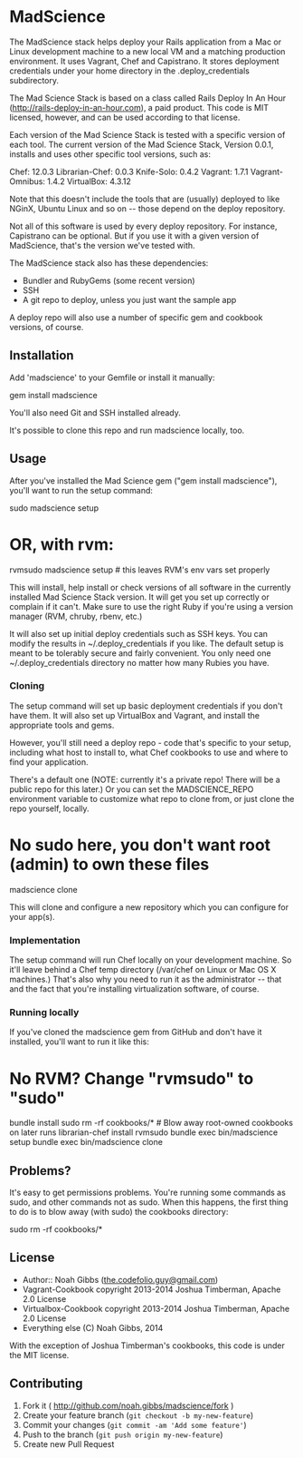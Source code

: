 # MadScience

The MadScience stack helps deploy your Rails application from a Mac or Linux
development machine to a new local VM and a matching production environment.
It uses Vagrant, Chef and Capistrano. It stores deployment credentials under
your home directory in the .deploy_credentials subdirectory.

The Mad Science Stack is based on a class called Rails Deploy In An Hour
(http://rails-deploy-in-an-hour.com), a paid product. This code is MIT
licensed, however, and can be used according to that license.

Each version of the Mad Science Stack is tested with a specific version of
each tool. The current version of the Mad Science Stack, Version 0.0.1,
installs and uses other specific tool versions, such as:

   Chef: 12.0.3
   Librarian-Chef: 0.0.3
   Knife-Solo: 0.4.2
   Vagrant: 1.7.1
   Vagrant-Omnibus: 1.4.2
   VirtualBox: 4.3.12

Note that this doesn't include the tools that are (usually) deployed to like
NGinX, Ubuntu Linux and so on -- those depend on the deploy repository.

Not all of this software is used by every deploy repository. For instance,
Capistrano can be optional. But if you use it with a given version of
MadScience, that's the version we've tested with.

The MadScience stack also has these dependencies:
* Bundler and RubyGems (some recent version)
* SSH
* A git repo to deploy, unless you just want the sample app

A deploy repo will also use a number of specific gem and cookbook versions, of
course.

## Installation

Add 'madscience' to your Gemfile or install it manually:

   gem install madscience

You'll also need Git and SSH installed already.

It's possible to clone this repo and run madscience locally, too.

## Usage

After you've installed the Mad Science gem ("gem install madscience"), you'll
want to run the setup command:

   sudo madscience setup
   # OR, with rvm:
   rvmsudo madscience setup # this leaves RVM's env vars set properly

This will install, help install or check versions of all software in the
currently installed Mad Science Stack version. It will get you set up
correctly or complain if it can't. Make sure to use the right Ruby if you're
using a version manager (RVM, chruby, rbenv, etc.)

It will also set up initial deploy credentials such as SSH keys. You can
modify the results in ~/.deploy_credentials if you like. The default setup is
meant to be tolerably secure and fairly convenient. You only need one
~/.deploy_credentials directory no matter how many Rubies you have.

### Cloning

The setup command will set up basic deployment credentials if you don't have
them. It will also set up VirtualBox and Vagrant, and install the appropriate
tools and gems.

However, you'll still need a deploy repo - code that's specific to your setup,
including what host to install to, what Chef cookbooks to use and where to
find your application.

There's a default one (NOTE: currently it's a private repo! There will be a
public repo for this later.) Or you can set the MADSCIENCE_REPO environment
variable to customize what repo to clone from, or just clone the repo
yourself, locally.

   # No sudo here, you don't want root (admin) to own these files
   madscience clone

This will clone and configure a new repository which you can configure for
your app(s).

### Implementation

The setup command will run Chef locally on your development machine. So it'll
leave behind a Chef temp directory (/var/chef on Linux or Mac OS X machines.)
That's also why you need to run it as the administrator -- that and the fact
that you're installing virtualization software, of course.

### Running locally

If you've cloned the madscience gem from GitHub and don't have it installed,
you'll want to run it like this:

   # No RVM? Change "rvmsudo" to "sudo"
   bundle install
   sudo rm -rf cookbooks/*  # Blow away root-owned cookbooks on later runs
   librarian-chef install
   rvmsudo bundle exec bin/madscience setup
   bundle exec bin/madscience clone

## Problems?

It's easy to get permissions problems. You're running some commands as sudo, and other commands not as sudo. When this happens, the first thing to do is to blow away (with sudo) the cookbooks directory:

   sudo rm -rf cookbooks/*

## License

* Author:: Noah Gibbs (the.codefolio.guy@gmail.com)
* Vagrant-Cookbook copyright 2013-2014 Joshua Timberman, Apache 2.0 License
* Virtualbox-Cookbook copyright 2013-2014 Joshua Timberman, Apache 2.0 License
* Everything else (C) Noah Gibbs, 2014

With the exception of Joshua Timberman's cookbooks, this code is under the MIT
license.

## Contributing

1. Fork it ( http://github.com/noah.gibbs/madscience/fork )
2. Create your feature branch (`git checkout -b my-new-feature`)
3. Commit your changes (`git commit -am 'Add some feature'`)
4. Push to the branch (`git push origin my-new-feature`)
5. Create new Pull Request

